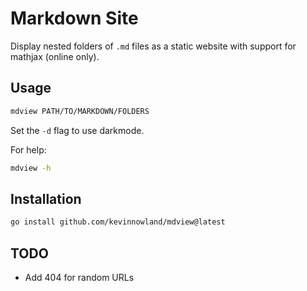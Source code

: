 # Markdown Site

Display nested folders of `.md` files as a static website with
support for mathjax (online only).

## Usage

```bash
mdview PATH/TO/MARKDOWN/FOLDERS
```

Set the `-d` flag to use darkmode.

For help:

```bash
mdview -h
```

## Installation

```bash
go install github.com/kevinnowland/mdview@latest
```

## TODO

- Add 404 for random URLs
